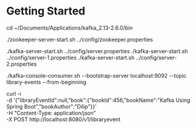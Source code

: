 # Getting Started

cd ~/Documents/Applications/kafka_2.13-2.6.0/bin

./zookeeper-server-start.sh ../config/zookeeper.properties

./kafka-server-start.sh ../config/server.properties ./kafka-server-start.sh ../config/server-1.properties
./kafka-server-start.sh ../config/server-2.properties

./kafka-console-consumer.sh --bootstrap-server localhost:9092 --topic library-events --from-beginning

curl -i \
-d '{"libraryEventId":null,"book":{"bookId":456,"bookName":"Kafka Using Spring Boot","bookAuthor":"Dilip"}}' \
-H "Content-Type: application/json" \
-X POST http://localhost:8080/v1/libraryevent